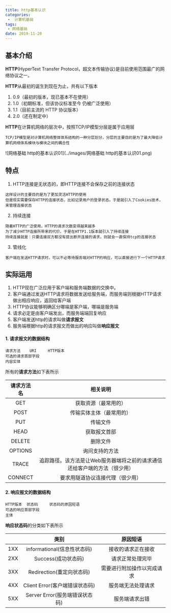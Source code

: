 ```yaml
---
title: http基本认识
categories:
 -  计算机基础
tags:
 - 网络基础
date: 2019-11-20
---
```


## 基本介绍

**HTTP**(HyperText Transfer Protocol，超文本传输协议)是目前使用范围最广的网络协议之一。

**HTTP**从最初的诞生到现在为止，共有以下版本

1. 0.9（最初的版本，现已基本不在使用）
2. 1.0（初期标准，但该协议标准至今 仍被广泛使用）
3. 1.1（目前主流的 HTTP 协议版本）
4. 2.0（还在制定中）

**HTTP**在计算机网络的层次中，按照TCP/IP模型分层是属于应用层

```
TCP/IP模型是对计算机网络整体体系结构的一种分层划分，分层的主要目的是为了最大降低计算机网络体系模块与模块之间的耦合性
```

![网络基础 http的基本认识01](../images/网络基础 http的基本认识01.png)

## 特点

1. HTTP连接是无状态的，即HTTP连接不会保存之前的连接状态

```
这样设计的主要目的是为了更加灵活HTTP的使用
但是现实需要保存HTTP的连接状态，比如记录用户的登录状态。于是就引入了Cookies技术，来管理连接状态
```

2. 持续连接

```
随着HTTP的广泛使用，HTTP的请求次数变得越来越多
为了减少HTTP连接所带来的代价，于是在HTTP1.1版本就引入了持续连接
持续连接就是：只要连接双方都没有提出断开连接的请求，则就会一直保持tcp的连接状态
```

3. 管线化

```
客户端在发送HTTP请求时，可以不必等待服务端对HTTP的响应，可以直接进行下一个HTTP请求
```

## 实际运用

1. HTTP现在广泛应用于客户端和服务端数据的交换中。
2. 客户端通过发送HTTP请求将数据发送给服务端，而服务端则根据HTTP请求做出相应响应，返回给客户端
3. HTTP协议能够明确区分哪端是客户端，哪端是服务端
4. 请求必定是由客户端发出，而服务端端回复响应
5. 客户端发送http的请求叫做**请求报文**
6. 服务端根据http的请求报文而做出的响应叫做**响应报文**

#### 1. 请求报文的数据结构

```
请求方法	URI		HTTP版本
可选的请求首部字段
内容实体
```

所有的**请求方法**如下表所示

| 请求方法名 |                           相关说明                           |
| :--------: | :----------------------------------------------------------: |
|    GET     |                     获取资源（最常用的）                     |
|    POST    |                   传输实体主体（最常用的）                   |
|    PUT     |                           传输文件                           |
|    HEAD    |                         获取报文首部                         |
|   DELETE   |                           删除文件                           |
|  OPTIONS   |                        询问支持的方法                        |
|   TRACE    | 追踪路径。该方法是让Web服务器端将之前的请求通信还给客户端的方法（很少用） |
|  CONNECT   |               要求用隧道协议连接代理（很少用）               |

#### 2. 响应报文的数据结构

```
HTTP版本	状态码		状态码的原因短语
可选的响应首部字段
主体
```

**响应状态码**的分类如下表所示

|      |              类别              |          原因短语          |
| :--: | :----------------------------: | :------------------------: |
| 1XX  |  informational(信息性状态码)   |     接收的请求正在接收     |
| 2XX  |      Success(成功状态码)       |      请求正常处理完毕      |
| 3XX  |   Redirection(重定向状态码)    | 需要进行附加操作以完成请求 |
| 4XX  | Client Error(客户端错误状态码) |     服务端无法处理请求     |
| 5XX  | Server Error(服务端错误状态码) |       服务端请求出错       |



